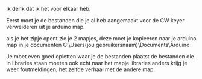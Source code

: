 Ik denk dat ik het voor elkaar heb.

Eerst moet je de bestanden die je al heb aangemaakt voor de CW keyer verweideren uit je arduino map.

als je het zipje opent zie je 2 mapjes, deze moet je kopieeren naar je arduino map in je documenten C:\Users\(jou gebruikersnaam)\Documents\Arduino

Je moet even goed opletten waar je de bestanden plaatst de bestanden die in libraries staan moeten ook echt naar het mapje libraries anders krijg je weer foutmeldingen, het zelfde verhaal met de andere map.
